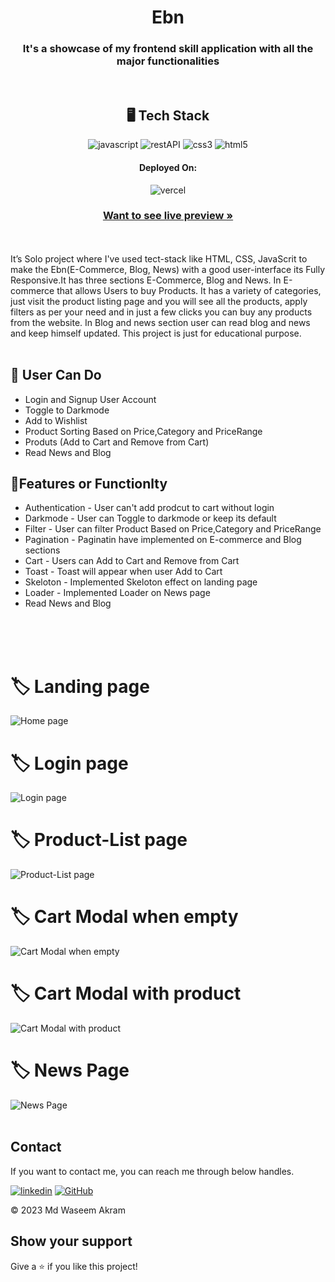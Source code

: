 
<h1 align="center">Ebn</h1>
<h3 align="center">It's a showcase of my frontend skill application with all the major functionalities</h3>
<br />
<h2 align="center">🖥️ Tech Stack</h2>
<p align="center">
  <img src="https://img.shields.io/badge/JavaScript-323330?style=for-the-badge&logo=javascript&logoColor=F7DF1E" alt="javascript" />
  <img src="https://img.shields.io/badge/Rest_API-02303A?style=for-the-badge&logo=react-router&logoColor=white" alt="restAPI" />
  <img src="https://img.shields.io/badge/CSS3-1572B6?style=for-the-badge&logo=css3&logoColor=white" alt="css3" />
  <img src="https://img.shields.io/badge/HTML5-E34F26?style=for-the-badge&logo=html5&logoColor=white" alt="html5" />
</p>
<h4 align="center">Deployed On:</h4>
<p align="center">  
<!--   <a href="https://ebn-waseem49.vercel.app/" blink> </a> -->
  <img src="https://img.shields.io/badge/Vercel-00C7B7?style=for-the-badge&logo=vercel&logoColor=white" alt="vercel" />
</p>

<h3 align="center"><a href="https://ebn-waseem49.vercel.app/"><strong>Want to see live preview »</strong></a></h3>

<br />
<br />
It’s Solo project where I've used tect-stack like HTML, CSS, JavaScrit to make the Ebn(E-Commerce, Blog, News) with a good user-interface its Fully Responsive.It has three sections E-Commerce, Blog and News.
In E-commerce that allows Users to buy Products. It has a variety of categories, just visit the product listing page and you will see all the products, apply filters as per your need and in just a few clicks you can buy any products from the website.
In Blog and news section user can read blog and news and keep himself updated.
This project is just for educational purpose.
<br />
<br />


## 🚀 User Can Do
- Login and Signup User Account
- Toggle to Darkmode
- Add to Wishlist
- Product Sorting Based on Price,Category and PriceRange
- Produts (Add to Cart and Remove from Cart)
- Read News and Blog

## 🚀Features or Functionlty
- Authentication - User can't add prodcut to cart without login
- Darkmode  - User can Toggle to darkmode or keep its default
- Filter - User can filter Product Based on Price,Category and PriceRange
- Pagination - Paginatin have implemented on E-commerce and Blog sections
- Cart - Users can Add to Cart and Remove from Cart
- Toast - Toast will appear when user Add to Cart
- Skeloton - Implemented Skeloton effect on landing page
- Loader - Implemented Loader on News page
- Read News and Blog
<br />
<br />
<br />
<h1> 🏷️ Landing page</h1>
<img src="https://github-production-user-asset-6210df.s3.amazonaws.com/111652485/269005150-0cc316f7-ee77-4893-a5bc-250d497a66f2.jpg" width="auto" alt="Home page"/>
<br />

<h1> 🏷️ Login page </h1>
<img src="https://github.com/Waseem49/ebn/assets/111652485/1f48680a-831e-42fc-80b6-1033f0debc2f" width="auto" alt="Login page"/>

<br />
<h1> 🏷️ Product-List page </h1>
<img src="https://github.com/Waseem49/ebn/assets/111652485/ec8dde08-349c-4e8e-b292-6c893c015c2f" width="auto" alt="Product-List page"/>
<br />

<h1> 🏷️ Cart Modal when empty </h1>
<img src="https://github.com/Waseem49/ebn/assets/111652485/4be488cf-ac86-45bc-984d-b7faf0d28edd" width="auto" alt="Cart Modal when empty"/>
<br />

<h1> 🏷️ Cart Modal with product </h1>
<img src="https://github.com/Waseem49/ebn/assets/111652485/3d3cc425-7b82-4cfc-bfef-ed40ecf065f5" width="auto" alt="Cart Modal with product"/>
<br />

<h1> 🏷️ News Page  </h1>
<img src="https://github.com/Waseem49/ebn/assets/111652485/a3bc5e7e-ba7d-40aa-98b7-5154ad0486d4" width="auto" alt="News Page "/>

<br />
<br />
<h2 >Contact</h2>

If you want to contact me, you can reach me through below handles. <br />

[![linkedin](https://img.shields.io/badge/Md_Waseem_Akram-0077B5?style=for-the-badge&logo=linkedin&logoColor=white)](https://www.linkedin.com/in/waseem49/)
[![GitHub](https://img.shields.io/badge/Md_Waseem_Akram-20232A?style=for-the-badge&logo=Github&logoColor=white)](https://github.com/Waseem49)

© 2023 Md Waseem Akram

## Show your support
Give a ⭐️ if you like this project!
